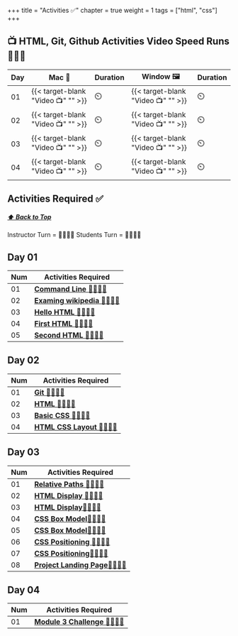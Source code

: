 +++
title = "Activities ✅"
chapter = true
weight = 1
tags = ["html", "css"] 
+++

## 📺 HTML, Git, Github Activities Video Speed Runs 🏃‍♀️🏃
| Day | Mac 🍎 | Duration    | Window 🖼️ | Duration |
| ------  | ------ | ----------- |---------  | --------- |
| 01  | {{< target-blank "Video 📺" "" >}}  |   ⏲️ |  {{< target-blank "Video 📺" "" >}}  |  ⏲️ |
| 02 | {{< target-blank "Video 📺" "" >}}  |    ⏲️ |  {{< target-blank "Video 📺" "" >}}  |   ⏲️ |
| 03 | {{< target-blank "Video 📺" "" >}}  |   ⏲️ |  {{< target-blank "Video 📺" "" >}}  |  ⏲️ |
| 04 | {{< target-blank "Video 📺" "" >}}  |   ⏲️ |  {{< target-blank "Video 📺" "" >}}  |  ⏲️ |

## Activities Required ✅
#####  [ ⬆️ Back to Top](#html-css-git-activities-video-speed-runs)
Instructor Turn = 👩‍🏫🧑‍🏫
Students Turn = 👩‍🎓👨‍🎓


## Day 01
| Num | Activities Required                                          |
| --- | ------------------------------------------------------------ | 
| 01  | **[Command Line 👩‍🎓👨‍🎓](./day-01/01-command-line)**   |
| 02  | **[Examing wikipedia 👩‍🎓👨‍🎓](./day-01/02-examing-wikipedia)**               |
| 03  | **[Hello HTML 👩‍🏫🧑‍🏫](./day-01/03-git)**           |
| 04  | **[First HTML 👩‍🎓👨‍🎓](./day-01/04-first-html)**     |
| 05  | **[Second HTML 👩‍🎓👨‍🎓](./day-01/05-second-html)**                     |


## Day 02
| Num | Activities Required                                          |
| --- | ------------------------------------------------------------ | 
| 01  | **[Git 👩‍🎓👨‍🎓](./day-02/01-git)**   |        
| 02  | **[HTML 👩‍🎓👨‍🎓 ](./day-02/02-html)**  |
| 03  | **[Basic CSS 👩‍🏫🧑‍🏫](./day-02/03-basic-css)**  |
| 04  | **[HTML CSS Layout 👩‍🎓👨‍🎓](./day-02/04-html-css-layout)**  |
                  

## Day 03
| Num | Activities Required                                          |
| --- | ------------------------------------------------------------ | 
| 01  | **[Relative Paths 👩‍🎓👨‍🎓](./day-03/01-relative-paths)**   |
| 02  | **[HTML Display 👩‍🏫🧑‍🏫](./day-03/02-html-display)**   |
| 03  | **[HTML Display👩‍🎓👨‍🎓](./day-03/02-html-display)**               |
| 04  | **[CSS Box Model👩‍🏫🧑‍🏫](./day-03/04-css-box-model)**           |
| 05  | **[CSS Box Model👩‍🎓👨‍🎓](./day-03/05-css-box-model)**     |
| 06  | **[CSS Positioning 👩‍🏫🧑‍🏫](./day-03/06-css-positioning)**                     |
| 07  | **[CSS Positioning👩‍🎓👨‍🎓](./day-03/07-css-positioning)**         |
| 08  | **[Project Landing Page👩‍🎓👨‍🎓](./day-03/08-project-landing-page)**                         |



## Day 04 
| Num | Activities Required                                          |
| --- | ------------------------------------------------------------ | 
| 01  | **[Module 3 Challenge 👩‍🎓👨‍🎓](./day-04/challenge)**   |

